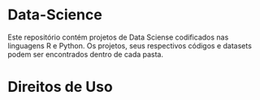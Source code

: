 # Data-Science
Este repositório contém projetos de Data Sciense codificados nas linguagens R e Python. Os projetos, seus respectivos códigos e datasets podem ser encontrados dentro de cada pasta.

# Direitos de Uso
